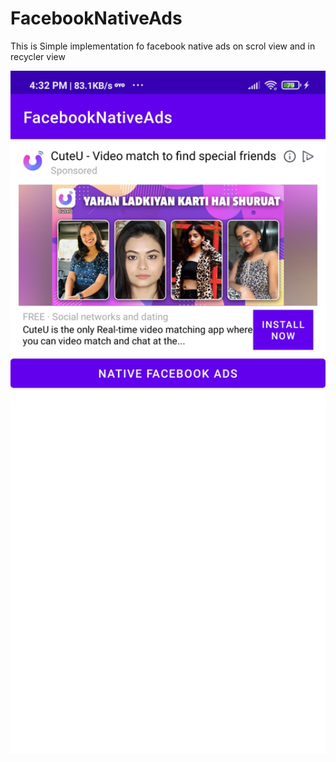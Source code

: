 # FacebookNativeAds
This is Simple implementation fo facebook native ads on scrol view and in recycler view

<img src="https://github.com/MrShashankBisht/FacebookNativeAds/blob/master/Screenshots/1616151779117.jpg" width="800px" height="auto">
